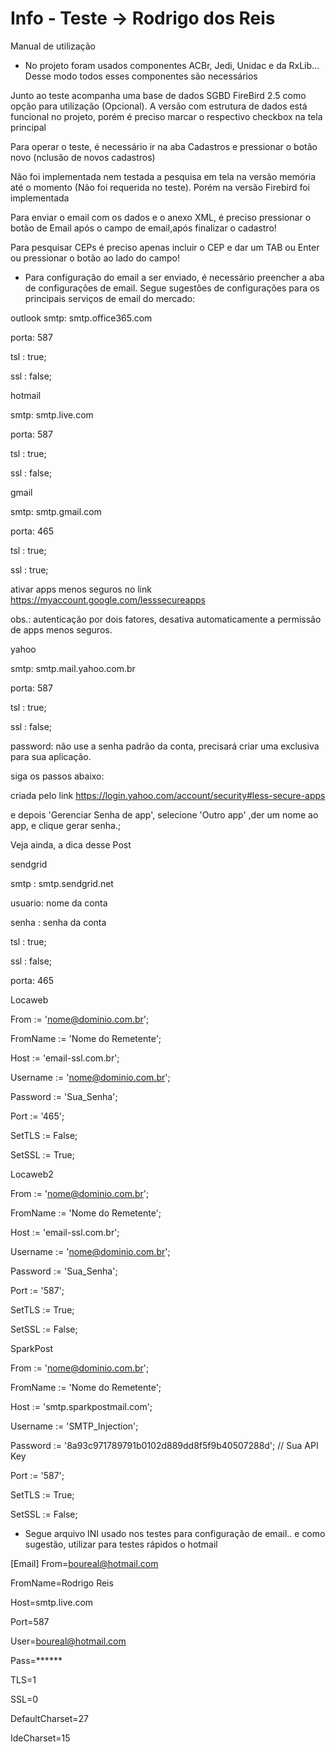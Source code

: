 # Info - Teste -> Rodrigo dos Reis

Manual de utilização

- No projeto foram usados componentes ACBr, Jedi, Unidac e da RxLib... Desse modo todos esses componentes são necessários

Junto ao teste acompanha uma base de dados SGBD FireBird 2.5 como opção para utilização (Opcional). A versão com estrutura de dados está funcional no projeto, porém é preciso marcar o respectivo checkbox na tela principal

Para operar o teste, é necessário ir na aba Cadastros e pressionar o botão novo (nclusão de novos cadastros)

Não foi implementada nem testada a pesquisa em tela na versão memória até o momento (Não foi requerida no teste). Porém na versão Firebird foi implementada

Para enviar o email com os dados e o anexo XML, é preciso pressionar o botão de Email após o campo de email,após finalizar o cadastro!

Para pesquisar CEPs é preciso apenas incluir o CEP e dar um TAB ou Enter ou pressionar o botão ao lado do campo!

- Para configuração do email a ser enviado, é necessário preencher a aba de configurações de email. Segue sugestões de configurações para os principais serviços de email do mercado:

outlook
smtp: smtp.office365.com

porta: 587

tsl : true;

ssl : false;


hotmail

smtp: smtp.live.com

porta: 587

tsl : true;

ssl : false;


gmail

smtp: smtp.gmail.com

porta: 465

tsl : true;

ssl : true;

ativar apps menos seguros no link https://myaccount.google.com/lesssecureapps

obs.: autenticação por dois fatores, desativa automaticamente a permissão de apps menos seguros.


yahoo

smtp: smtp.mail.yahoo.com.br

porta: 587

tsl : true;

ssl : false;

password: não use a senha padrão da conta, precisará criar uma exclusiva para sua aplicação.

siga os passos abaixo:

criada pelo link https://login.yahoo.com/account/security#less-secure-apps

e depois 'Gerenciar Senha de app', selecione 'Outro app' ,der um nome ao app, e clique gerar senha.;

Veja ainda, a dica desse Post


sendgrid

smtp : smtp.sendgrid.net

usuario: nome da conta

senha : senha da conta

tsl : true;

ssl : false;

porta: 465


Locaweb

From := 'nome@dominio.com.br';

FromName := 'Nome do Remetente';

Host := 'email-ssl.com.br';

Username := 'nome@dominio.com.br';

Password := 'Sua_Senha';

Port := '465';

SetTLS := False;

SetSSL := True;


Locaweb2

From := 'nome@dominio.com.br';

FromName := 'Nome do Remetente';

Host := 'email-ssl.com.br';

Username := 'nome@dominio.com.br';

Password := 'Sua_Senha';

Port := '587';

SetTLS := True;

SetSSL := False;


SparkPost

From := 'nome@dominio.com.br';

FromName := 'Nome do Remetente';

Host := 'smtp.sparkpostmail.com';

Username := 'SMTP_Injection';

Password := '8a93c971789791b0102d889dd8f5f9b40507288d'; // Sua API Key

Port := '587';

SetTLS := True;

SetSSL := False;



- Segue arquivo INI usado nos testes para configuração de email.. e como sugestão, utilizar para testes rápidos o hotmail

[Email]
From=boureal@hotmail.com

FromName=Rodrigo Reis

Host=smtp.live.com

Port=587

User=boureal@hotmail.com

Pass=******

TLS=1

SSL=0

DefaultCharset=27

IdeCharset=15


 

